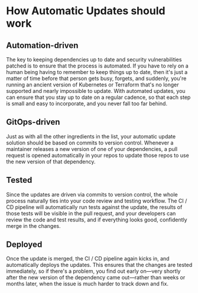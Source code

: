 # How Automatic Updates should work

## Automation-driven

The key to keeping dependencies up to date and security vulnerabilities patched is to ensure that the process is automated. If you have to rely on a human being having to remember to keep things up to date, then it's just a matter of time before that person gets busy, forgets, and suddenly, you're running an ancient version of Kubernetes or Terraform that's no longer supported and nearly impossible to update. With automated updates, you can ensure that you stay up to date on a regular cadence, so that each step is small and easy to incorporate, and you never fall too far behind.

## GitOps-driven

Just as with all the other ingredients in the list, your automatic update solution should be based on commits to version control. Whenever a maintainer releases a new version of one of your dependencies, a pull request is opened automatically in your repos to update those repos to use the new version of that dependency.

## Tested

Since the updates are driven via commits to version control, the whole process naturally ties into your code review and testing workflow. The CI / CD pipeline will automatically run tests against the update, the results of those tests will be visible in the pull request, and your developers can review the code and test results, and if everything looks good, confidently merge in the changes.

## Deployed

Once the update is merged, the CI / CD pipeline again kicks in, and automatically deploys the updates. This ensures that the changes are tested immediately, so if there's a problem, you find out early on—very shortly after the new version of the dependency came out—rather than weeks or months later, when the issue is much harder to track down and fix.



<!-- ##DOCS-SOURCER-START
{"sourcePlugin":"Local File Copier","hash":"1d9283d627bcec9be8c17049eab3ad3a"}
##DOCS-SOURCER-END -->
